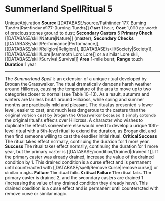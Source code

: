﻿---
area: 1-mile burst
cost: 1,000 gp worth of precious stonesground to dust
duration: 1 year
element: null
heighten: null
heighten_level: '5'
id: '76'
level: '5'
name: Summerland Spell
primary_check: '[[DATABASE/skill/Nature|Nature]] (master)'
range: touch
rarity: Unique
requirement: null
rus_type_level: null
school: Abjuration
secondary_casters: '5'
secondary_check: '[[DATABASE/skill/Performance|Performance]] , [[DATABASE/skill/Religion|Religion]]
  , [[DATABASE/skill/Society|Society]] , [[DATABASE/skill/Lore|Mammoth Lord Lore]]
  or a similar Lore skill, [[DATABASE/skill/Survival|Survival]]'
source: '[[DATABASE/source/Pathfinder 177. Burning Tundra|Pathfinder #177: Burning
  Tundra]]'
target: null
trait:
- '[[DATABASE/trait/Abjuration|Abjuration]]'
- '[[DATABASE/trait/Unique|Unique]]'
type: Ritual

---
# Summerland Spell<span class="item-type">Ritual 5</span>

<span class="trait-unique item-trait">Unique</span><span class="item-trait">Abjuration</span>
**Source** [[DATABASE/source/Pathfinder 177. Burning Tundra|Pathfinder #177: Burning Tundra]]
**Cast** 1 hour; **Cost** 1,000 gp worth of precious stones
ground to dust; **Secondary Casters** 5
**Primary Check** [[DATABASE/skill/Nature|Nature]] (master); **Secondary Checks** [[DATABASE/skill/Performance|Performance]], [[DATABASE/skill/Religion|Religion]], [[DATABASE/skill/Society|Society]], [[DATABASE/skill/Lore|Mammoth Lord Lore]] or a similar Lore skill, [[DATABASE/skill/Survival|Survival]]
**Area** 1-mile burst; **Range** touch
**Duration** 1 year

---
The _Summerland Spell_ is an extension of a unique ritual developed by Brogan the Grasswalker. The ritual dramatically dampens harsh weather around Hillcross, causing the temperature of the area to move up to two categories closer to normal (see Table 10–13). As a result, autumns and winters are far less brutal around Hillcross, while spring and summer months are practically mild and pleasant.
 The ritual as presented is lower level, easier to cast, and much less dangerous to the casters than the original version cast by Brogan the Grasswalker because it simply extends the original ritual's effects over Hillcross. A character who wishes to duplicate the effects somewhere else would need to develop a unique 10th-level ritual with a 5th-level ritual to extend the duration, as Brogan did, and then find someone willing to cast the deadlier initial ritual.
**Critical Success** The ritual takes effect normally, continuing the duration for 1 more year.
**Success** The ritual takes effect normally, continuing the duration for 1 more year, but the primary caster is [[DATABASE/condition/Drained|drained 1]]. If the primary caster was already drained, increase the value of the drained condition by 1. This drained condition is a curse effect and is permanent until counteracted with [[DATABASE/spell/Remove Curse|remove curse]] or similar magic.
**Failure** The ritual fails.
**Critical Failure** The ritual fails. The primary caster is drained 2, and the secondary casters are drained 1 (increasing the value of any drained condition they already have). This drained condition is a curse effect and is permanent until counteracted with remove curse or similar magic.
